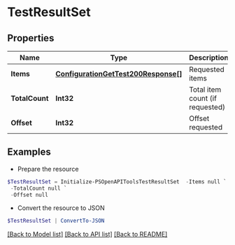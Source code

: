 # TestResultSet
## Properties

Name | Type | Description | Notes
------------ | ------------- | ------------- | -------------
**Items** | [**ConfigurationGetTest200Response[]**](ConfigurationGetTest200Response.md) | Requested items | [optional] 
**TotalCount** | **Int32** | Total item count (if requested) | [optional] 
**Offset** | **Int32** | Offset requested | [optional] 

## Examples

- Prepare the resource
```powershell
$TestResultSet = Initialize-PSOpenAPIToolsTestResultSet  -Items null `
 -TotalCount null `
 -Offset null
```

- Convert the resource to JSON
```powershell
$TestResultSet | ConvertTo-JSON
```

[[Back to Model list]](../README.md#documentation-for-models) [[Back to API list]](../README.md#documentation-for-api-endpoints) [[Back to README]](../README.md)

